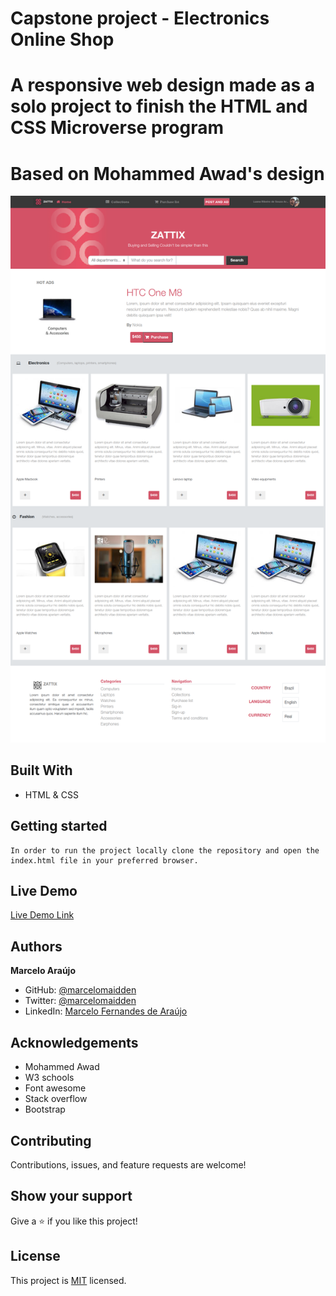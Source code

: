 # Capstone project - Electronics Online Shop

# A responsive web design made as a solo project to finish the HTML and CSS Microverse program
# Based on Mohammed Awad's design

![screenshot](./assets/images/screenshot.png)


## Built With

- HTML & CSS

## Getting started
    In order to run the project locally clone the repository and open the index.html file in your preferred browser.

## Live Demo

[Live Demo Link](https://marcelomaidden.github.io/capstone_onlineshop)

## Authors

**Marcelo Araújo**

- GitHub: [@marcelomaidden](https://github.com/marcelomaidden)
- Twitter: [@marcelomaidden](https://twitter.com/marcelomaidden)
- LinkedIn: [Marcelo Fernandes de Araújo](https://www.linkedin.com/in/marcelo-fernandes-de-ara%C3%BAjo-56700a171/)

## Acknowledgements
- Mohammed Awad
- W3 schools
- Font awesome
- Stack overflow
- Bootstrap

##  Contributing

Contributions, issues, and feature requests are welcome!

## Show your support

Give a ⭐️ if you like this project!

## License

This project is [MIT](./LICENSE) licensed.